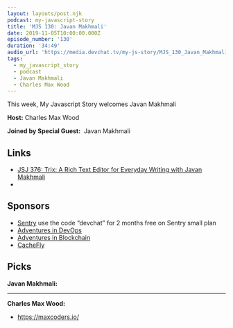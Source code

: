 ```yaml
---
layout: layouts/post.njk
podcast: my-javascript-story
title: 'MJS 130: Javan Makhmali'
date: 2019-11-05T10:00:00.000Z
episode_number: '130'
duration: '34:49'
audio_url: 'https://media.devchat.tv/my-js-story/MJS_130_Javan_Makhmali.mp3'
tags:
  - my_javascript_story
  - podcast
  - Javan Makhmali
  - Charles Max Wood
---
```

This week, My Javascript Story welcomes Javan Makhmali 

**Host:** Charles Max Wood

**Joined by Special Guest:**  Javan Makhmali

## Links

* [JSJ 376: Trix: A Rich Text Editor for Everyday Writing with Javan Makhmali](https://devchat.tv/js-jabber/jsj-376-trix-a-rich-text-editor-for-everyday-wrtiting-with-javan-makhmali/#viewport)
* 

## Sponsors

* [Sentry](https://sentry.io/) use the code “devchat” for 2 months free on Sentry small plan
* [Adventures in DevOps](https://devchat.tv/adventures-in-devops/)
* [Adventures in Blockchain](https://devchat.tv/adventures-in-blockchain/)
* [CacheFly](https://www.cachefly.com/)

## Picks

**Javan Makhmali:**

* ****

**Charles Max Wood:**

* <https://maxcoders.io/>
